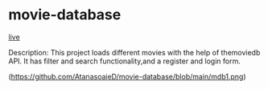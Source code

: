 # movie-database
[live](https://project-movie-database.onrender.com)

Description:
This project loads different movies with the help of themoviedb API.
It has filter and search functionality,and a register and login form.


(https://github.com/AtanasoaieD/movie-database/blob/main/mdb1.png)


